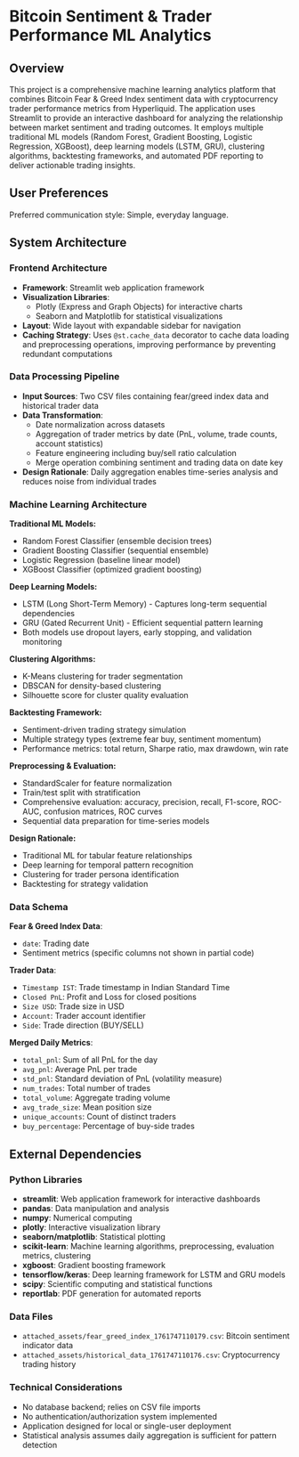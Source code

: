 # Bitcoin Sentiment & Trader Performance ML Analytics

## Overview

This project is a comprehensive machine learning analytics platform that combines Bitcoin Fear & Greed Index sentiment data with cryptocurrency trader performance metrics from Hyperliquid. The application uses Streamlit to provide an interactive dashboard for analyzing the relationship between market sentiment and trading outcomes. It employs multiple traditional ML models (Random Forest, Gradient Boosting, Logistic Regression, XGBoost), deep learning models (LSTM, GRU), clustering algorithms, backtesting frameworks, and automated PDF reporting to deliver actionable trading insights.

## User Preferences

Preferred communication style: Simple, everyday language.

## System Architecture

### Frontend Architecture
- **Framework**: Streamlit web application framework
- **Visualization Libraries**: 
  - Plotly (Express and Graph Objects) for interactive charts
  - Seaborn and Matplotlib for statistical visualizations
- **Layout**: Wide layout with expandable sidebar for navigation
- **Caching Strategy**: Uses `@st.cache_data` decorator to cache data loading and preprocessing operations, improving performance by preventing redundant computations

### Data Processing Pipeline
- **Input Sources**: Two CSV files containing fear/greed index data and historical trader data
- **Data Transformation**:
  - Date normalization across datasets
  - Aggregation of trader metrics by date (PnL, volume, trade counts, account statistics)
  - Feature engineering including buy/sell ratio calculation
  - Merge operation combining sentiment and trading data on date key
- **Design Rationale**: Daily aggregation enables time-series analysis and reduces noise from individual trades

### Machine Learning Architecture

**Traditional ML Models:**
- Random Forest Classifier (ensemble decision trees)
- Gradient Boosting Classifier (sequential ensemble)
- Logistic Regression (baseline linear model)
- XGBoost Classifier (optimized gradient boosting)

**Deep Learning Models:**
- LSTM (Long Short-Term Memory) - Captures long-term sequential dependencies
- GRU (Gated Recurrent Unit) - Efficient sequential pattern learning
- Both models use dropout layers, early stopping, and validation monitoring

**Clustering Algorithms:**
- K-Means clustering for trader segmentation
- DBSCAN for density-based clustering
- Silhouette score for cluster quality evaluation

**Backtesting Framework:**
- Sentiment-driven trading strategy simulation
- Multiple strategy types (extreme fear buy, sentiment momentum)
- Performance metrics: total return, Sharpe ratio, max drawdown, win rate

**Preprocessing & Evaluation:**
- StandardScaler for feature normalization
- Train/test split with stratification
- Comprehensive evaluation: accuracy, precision, recall, F1-score, ROC-AUC, confusion matrices, ROC curves
- Sequential data preparation for time-series models

**Design Rationale:** 
- Traditional ML for tabular feature relationships
- Deep learning for temporal pattern recognition
- Clustering for trader persona identification
- Backtesting for strategy validation

### Data Schema

**Fear & Greed Index Data**:
- `date`: Trading date
- Sentiment metrics (specific columns not shown in partial code)

**Trader Data**:
- `Timestamp IST`: Trade timestamp in Indian Standard Time
- `Closed PnL`: Profit and Loss for closed positions
- `Size USD`: Trade size in USD
- `Account`: Trader account identifier
- `Side`: Trade direction (BUY/SELL)

**Merged Daily Metrics**:
- `total_pnl`: Sum of all PnL for the day
- `avg_pnl`: Average PnL per trade
- `std_pnl`: Standard deviation of PnL (volatility measure)
- `num_trades`: Total number of trades
- `total_volume`: Aggregate trading volume
- `avg_trade_size`: Mean position size
- `unique_accounts`: Count of distinct traders
- `buy_percentage`: Percentage of buy-side trades

## External Dependencies

### Python Libraries
- **streamlit**: Web application framework for interactive dashboards
- **pandas**: Data manipulation and analysis
- **numpy**: Numerical computing
- **plotly**: Interactive visualization library
- **seaborn/matplotlib**: Statistical plotting
- **scikit-learn**: Machine learning algorithms, preprocessing, evaluation metrics, clustering
- **xgboost**: Gradient boosting framework
- **tensorflow/keras**: Deep learning framework for LSTM and GRU models
- **scipy**: Scientific computing and statistical functions
- **reportlab**: PDF generation for automated reports

### Data Files
- `attached_assets/fear_greed_index_1761747110179.csv`: Bitcoin sentiment indicator data
- `attached_assets/historical_data_1761747110176.csv`: Cryptocurrency trading history

### Technical Considerations
- No database backend; relies on CSV file imports
- No authentication/authorization system implemented
- Application designed for local or single-user deployment
- Statistical analysis assumes daily aggregation is sufficient for pattern detection